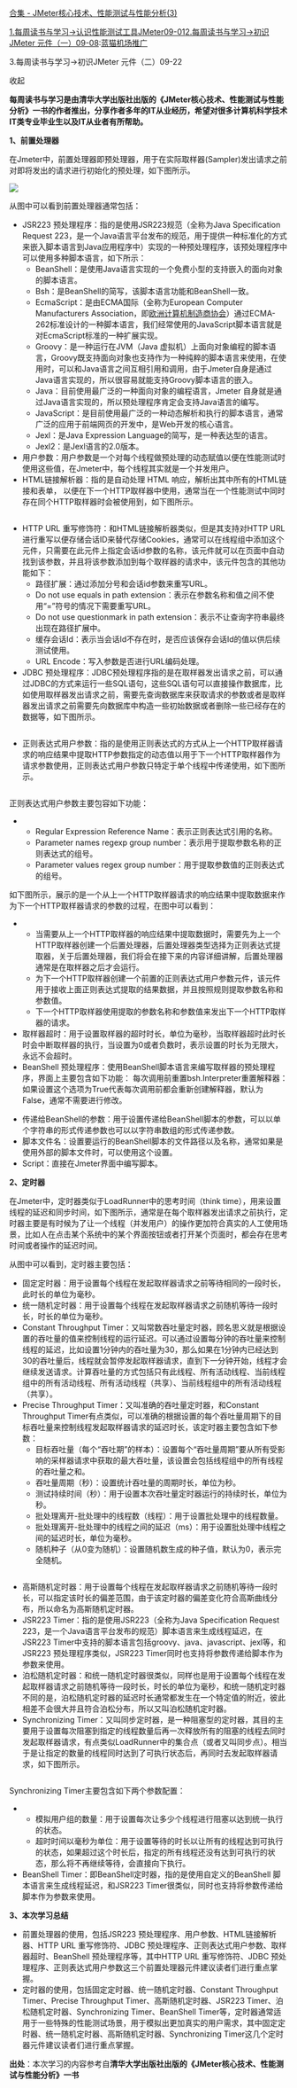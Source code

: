 [合集 - JMeter核心技术、性能测试与性能分析(3)](https://github.com)

[1.每周读书与学习->认识性能测试工具JMeter09-01](https://github.com/laoqing/p/19068421)[2.每周读书与学习->初识JMeter 元件（一）09-08](https://github.com/laoqing/p/19079755):[蓝猫机场推广](https://yueshang.org)

3.每周读书与学习->初识JMeter 元件（二）09-22

收起

**每周读书与学习是由清华大学出版社出版的《JMeter核心技术、性能测试与性能分析》一书的作者推出，分享作者多年的IT从业经历，希望对很多计算机科学技术IT类专业毕业生以及IT从业者有所帮助。**

**1、前置处理器**

在Jmeter中，前置处理器即预处理器，用于在实际取样器(Sampler)发出请求之前对即将发出的请求进行初始化的预处理，如下图所示。

![](https://img2024.cnblogs.com/blog/1200756/202509/1200756-20250922141615474-1776975984.png)

从图中可以看到前置处理器通常包括：

* JSR223 预处理程序：指的是使用JSR223规范（全称为Java Specification Request 223，是一个Java语言平台发布的规范，用于提供一种标准化的方式来嵌入脚本语言到Java应用程序中）实现的一种预处理程序，该预处理程序中可以使用多种脚本语言，如下所示：
  + BeanShell：是使用Java语言实现的一个免费小型的支持嵌入的面向对象的脚本语言。
  + Bsh：是BeanShell的简写，该脚本语言功能和BeanShell一致。
  + EcmaScript：是由ECMA国际（全称为European Computer Manufacturers Association，即[欧洲计算机制造商协会](https://github.com)）通过ECMA-262标准设计的一种脚本语言，我们经常使用的JavaScript脚本语言就是对EcmaScript标准的一种扩展实现。
  + Groovy：是一种运行在JVM（Java 虚拟机）上面向对象编程的脚本语言，Groovy既支持面向对象也支持作为一种纯粹的脚本语言来使用，在使用时，可以和Java语言之间互相引用和调用，由于Jmeter自身是通过Java语言实现的，所以很容易就能支持Groovy脚本语言的嵌入。
  + Java：目前使用最广泛的一种面向对象的编程语言，Jmeter 自身就是通过Java语言实现的，所以预处理程序肯定会支持Java语言的编写。
  + JavaScript：是目前使用最广泛的一种动态解析和执行的脚本语言，通常广泛的应用于前端网页的开发中，是Web开发的核心语言。
  + Jexl：是Java Expression Language的简写，是一种表达型的语言。
  + Jexl2：是Jexl语言的2.0版本。
* 用户参数：用户参数是一个对每个线程做预处理的动态赋值以便在性能测试时使用这些值，在Jmeter中，每个线程其实就是一个并发用户。
* HTML链接解析器：指的是自动处理 HTML 响应，解析出其中所有的HTML链接和表单， 以便在下一个HTTP取样器中使用，通常当在一个性能测试中同时存在同个HTTP取样器时会被使用到，如下图所示。

![]()

* HTTP URL 重写修饰符：和HTML链接解析器类似，但是其支持对HTTP URL进行重写以便存储会话ID来替代存储Cookies，通常可以在线程组中添加这个元件，只需要在此元件上指定会话id参数的名称，该元件就可以在页面中自动找到该参数，并且将该参数添加到每个取样器的请求中，该元件包含的其他功能如下：
  + 路径扩展：通过添加分号和会话id参数来重写URL。
  + Do not use equals in path extension：表示在参数名称和值之间不使用“=”符号的情况下需要重写URL。
  + Do not use questionmark in path extension：表示不让查询字符串最终出现在路径扩展中。
  + 缓存会话Id：表示当会话Id不存在时，是否应该保存会话Id的值以供后续测试使用。
  + URL Encode：写入参数是否进行URL编码处理。
* JDBC 预处理程序：JDBC预处理程序指的是在取样器发出请求之前，可以通过JDBC的方式来运行一些SQL语句，这些SQL语句可以直接操作数据库，比如使用取样器发出请求之前，需要先查询数据库来获取请求的参数或者是取样器发出请求之前需要先向数据库中构造一些初始数据或者删除一些已经存在的数据等，如下图所示。

![]()

* 正则表达式用户参数：指的是使用正则表达式的方式从上一个HTTP取样器请求的响应结果中提取HTTP参数指定的动态值以用于下一个HTTP取样器作为请求参数使用，正则表达式用户参数只特定于单个线程中传递使用，如下图所示。

![]()

正则表达式用户参数主要包容如下功能：

* + Regular Expression Reference Name：表示正则表达式引用的名称。
  + Parameter names regexp group number：表示用于提取参数名称的正则表达式的组号。
  + Parameter values regex group number：用于提取参数值的正则表达式的组号。

如下图所示，展示的是一个从上一个HTTP取样器请求的响应结果中提取数据来作为下一个HTTP取样器请求的参数的过程，在图中可以看到：

* + 当需要从上一个HTTP取样器的响应结果中提取数据时，需要先为上一个HTTP取样器创建一个后置处理器，后置处理器类型选择为正则表达式提取器，关于后置处理器，我们将会在接下来的内容详细讲解，后置处理器通常是在取样器之后才会运行。
  + 为下一个HTTP取样器创建一个前置的正则表达式用户参数元件，该元件用于接收上面正则表达式提取的结果数据，并且按照规则提取参数名称和参数值。
  + 下一个HTTP取样器使用提取的参数名称和参数值来发出下一个HTTP取样器的请求。![]()
* 取样器超时：用于设置取样器的超时时长，单位为毫秒，当取样器超时此时长时会中断取样器的执行，当设置为0或者负数时，表示设置的时长为无限大，永远不会超时。
* BeanShell 预处理程序：使用BeanShell脚本语言来编写取样器的预处理程序，界面上主要包含如下功能：
每次调用前重置bsh.Interpreter重置解释器：如果设置这个选项为True代表每次调用前都会重新创建解释器，默认为False，通常不需要进行修改。

+ 传递给BeanShell的参数：用于设置传递给BeanShell脚本的参数，可以以单个字符串的形式传递参数也可以以字符串数组的形式传递参数。
+ 脚本文件名：设置要运行的BeanShell脚本的文件路径以及名称，通常如果是使用外部的脚本文件时，可以使用这个设置。
+ Script：直接在Jmeter界面中编写脚本。

**2、定时器**

在Jmeter中，定时器类似于LoadRunner中的思考时间（think time），用来设置线程的延迟和同步时间，如下图所示，通常是在每个取样器发出请求之前执行，定时器主要是有时候为了让一个线程（并发用户）的操作更加符合真实的人工使用场景，比如人在点击某个系统中的某个界面按钮或者打开某个页面时，都会存在思考时间或者操作的延迟时间。

从图中可以看到，定时器主要包括：

* 固定定时器：用于设置每个线程在发起取样器请求之前等待相同的一段时长，此时长的单位为毫秒。
* 统一随机定时器：用于设置每个线程在发起取样器请求之前随机等待一段时长，时长的单位为毫秒。
* Constant Throughput Timer：又叫常数吞吐量定时器，顾名思义就是根据设置的吞吐量的值来控制线程的运行延迟。可以通过设置每分钟的吞吐量来控制线程的延迟，比如设置1分钟内的吞吐量为30，那么如果在1分钟内已经达到30的吞吐量后，线程就会暂停发起取样器请求，直到下一分钟开始，线程才会继续发送请求。计算吞吐量的方式包括只有此线程、所有活动线程、当前线程组中的所有活动线程、所有活动线程（共享）、当前线程组中的所有活动线程（共享）。
* Precise Throughput Timer：又叫准确的吞吐量定时器，和Constant Throughput Timer有点类似，可以准确的根据设置的每个吞吐量周期下的目标吞吐量来控制线程发起取样器请求的延迟时长，该定时器主要包含如下参数：
  + 目标吞吐量（每个“吞吐期”的样本）：设置每个“吞吐量周期”要从所有受影响的采样器请求中获取的最大吞吐量，该设置会包括线程组中的所有线程的吞吐量之和。
  + 吞吐量周期（秒）：设置统计吞吐量的周期时长，单位为秒。
  + 测试持续时间（秒）：用于设置本次吞吐量定时器运行的持续时长，单位为秒。
  + 批处理离开-批处理中的线程数（线程）：用于设置批处理中的线程数量。
  + 批处理离开-批处理中的线程之间的延迟（ms）：用于设置批处理中线程之间的延迟时长，单位为毫秒。
  + 随机种子（从0变为随机）：设置随机数生成的种子值，默认为0，表示完全随机。

![]()

* 高斯随机定时器：用于设置每个线程在发起取样器请求之前随机等待一段时长，可以指定该时长的偏差范围，由于该定时器的偏差变化符合高斯曲线分布，所以命名为高斯随机定时器。
* JSR223 Timer：指的是使用JSR223（全称为Java Specification Request 223，是一个Java语言平台发布的规范）脚本语言来生成线程延迟，在JSR223 Timer中支持的脚本语言包括groovy、java、javascript、jexl等，和JSR223 预处理程序类似，JSR223 Timer同时也支持将参数传递给脚本作为参数来使用。
* 泊松随机定时器：和统一随机定时器很类似，同样也是用于设置每个线程在发起取样器请求之前随机等待一段时长，时长的单位为毫秒，和统一随机定时器不同的是，泊松随机定时器的延迟时长通常都发生在一个特定值的附近，彼此相差不会很大并且符合泊松分布，所以又叫泊松随机定时器。
* Synchronizing Timer：又叫同步定时器，是一种阻塞型的定时器，其目的主要用于设置每次阻塞到指定的线程数量后再一次释放所有的阻塞的线程去同时发起取样器请求，有点类似LoadRunner中的集合点（或者又叫同步点）。相当于是让指定的数量的线程同时达到了可执行状态后，再同时去发起取样器请求，如下图所示。

![]()

Synchronizing Timer主要包含如下两个参数配置：

* + 模拟用户组的数量：用于设置每次让多少个线程进行阻塞以达到统一执行的状态。
  + 超时时间以毫秒为单位：用于设置等待的时长以让所有的线程达到可执行的状态，如果超过这个时长后，指定的所有线程还没有达到可执行的状态，那么将不再继续等待，会直接向下执行。
* BeanShell Timer：即BeanShell定时器，指的是使用自定义的BeanShell 脚本语言来生成线程延迟，和JSR223 Timer很类似，同时也支持将参数传递给脚本作为参数来使用。

**3、**本次学习总结****

* 前置处理器的使用，包括JSR223 预处理程序、用户参数、HTML链接解析器、HTTP URL 重写修饰符、JDBC 预处理程序、正则表达式用户参数、取样器超时、BeanShell 预处理程序等，其中HTTP URL 重写修饰符、JDBC 预处理程序、正则表达式用户参数这三个前置处理器元件建议读者们进行重点掌握。
* 定时器的使用，包括固定定时器、统一随机定时器、Constant Throughput Timer、Precise Throughput Timer、高斯随机定时器、JSR223 Timer、泊松随机定时器、Synchronizing Timer、BeanShell Timer等，定时器通常适用于一些特殊的性能测试场景，用于模拟出更加真实的用户需求，其中固定定时器、统一随机定时器、高斯随机定时器、Synchronizing Timer这几个定时器元件建议读者们进行重点掌握。

**出处**：本次学习的内容参考自**清华大学出版社出版的《JMeter核心技术、性能测试与性能分析》一书**
